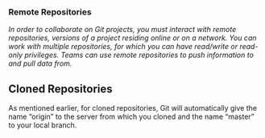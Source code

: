 ### Remote Repositories

*In order to collaborate on Git projects, you must interact with remote repositories, versions of a project residing online or on a network. You can work with multiple repositories, for which you can have read/write or read-only privileges. Teams can use remote repositories to push information to and pull data from.*

## Cloned Repositories

As mentioned earlier, for cloned repositories, Git will automatically give the name “origin” to the server from which you cloned and the name “master” to your local branch.
